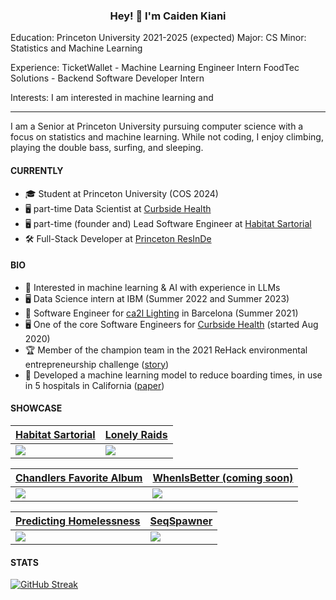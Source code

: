 <h3 align="center">Hey! 👋 I'm Caiden Kiani</h3>
<!-- 
<p align="center">
  <a href="https://www.linkedin.com/in/tybens/">LinkedIn</a> •
  <a href="https://tylerbenson.me/portfolio">Resume</a> •
  <a href="https://tylerbenson.me/">Website</a>
</p>
-->

Education: Princeton University 2021-2025 (expected)
Major: CS
Minor: Statistics and Machine Learning

Experience:
TicketWallet - Machine Learning Engineer Intern
FoodTec Solutions - Backend Software Developer Intern

Interests:
I am interested in machine learning and 



---

I am a Senior at Princeton University pursuing computer science with a focus on statistics and machine learning. While not coding, I enjoy climbing, playing the double bass, surfing, and sleeping.

#### CURRENTLY
- 🎓 Student at Princeton University (COS 2024)
- 🖥️ part-time Data Scientist at [Curbside Health](https://www.curbsidehealth.online/)
- 🖥️ part-time (founder and) Lead Software Engineer at [Habitat Sartorial](https://habitatsartorial.org/)
- 🛠️ Full-Stack Developer at [Princeton ResInDe](https://www.princetonresinde.com/)

#### BIO
- 🧠 Interested in machine learning & AI with experience in LLMs
- 🖥️ Data Science intern at IBM (Summer 2022 and Summer 2023)
- 🔬 Software Engineer for [ca2l Lighting](https://www.ca2l.com) in Barcelona (Summer 2021)
- 🖥️ One of the core Software Engineers for [Curbside Health](https://www.curbsidehealth.online)  (started Aug 2020)
- 🏆 Member of the champion team in the 2021 ReHack environmental entrepreneurship challenge ([story](https://devpost.com/software/cashtime-reverse-vending-machines))
- 📐 Developed a machine learning model to reduce boarding times, in use in 5 hospitals in California ([paper](https://www.tylerbenson.me/paper))

#### SHOWCASE
| [Habitat Sartorial](https://www.github.com/tybens/sartorial)  | [Lonely Raids](https://www.github.com/tybens/lonelyraids.com) |
| ------------- | ------------- |
| ![](https://res.cloudinary.com/chickennuggets/image/upload/v1661887581/PersonalWebsite/habitatsartorial_tvzafl.png)  | ![](https://res.cloudinary.com/chickennuggets/image/upload/v1661887581/PersonalWebsite/lonelyraids_g5twam.png)  |

| [Chandlers Favorite Album](https://www.github.com/tybens/chandlers-favorite-album)  | [WhenIsBetter (coming soon)](https://github.com/PrincetonResInDe/whenisgood) |
| ------------- | ------------- |
| ![](https://res.cloudinary.com/chickennuggets/image/upload/v1661887581/PersonalWebsite/chandlersfavalbum_ki75jc.png)  | ![](https://res.cloudinary.com/chickennuggets/image/upload/v1671211619/PersonalWebsite/whenisbetter_igccvc.png)  |

| [Predicting Homelessness](https://www.github.com/tybens/predicting-homelessness)  | [SeqSpawner](https://www.github.com/tybens/predicting-homelessness) |
| ------------- | ------------- |
| ![](https://res.cloudinary.com/chickennuggets/image/upload/v1671212652/PersonalWebsite/banner_fiq9h7.png)   | ![](https://res.cloudinary.com/chickennuggets/image/upload/v1671213341/PersonalWebsite/banner_m1mqka.png) |

#### STATS

[![GitHub Streak](https://streak-stats.demolab.com/?user=tybens)](https://git.io/streak-stats)
